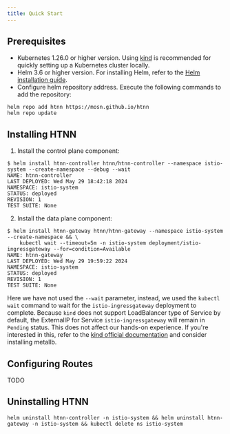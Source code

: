 ```yaml
---
title: Quick Start
---
```


## Prerequisites

* Kubernetes 1.26.0 or higher version. Using [kind](https://kind.sigs.k8s.io/) is recommended for quickly setting up a Kubernetes cluster locally.
* Helm 3.6 or higher version. For installing Helm, refer to the [Helm installation guide](https://helm.sh/docs/intro/install/).
* Configure helm repository address. Execute the following commands to add the repository:

```shell
helm repo add htnn https://mosn.github.io/htnn
helm repo update
```

## Installing HTNN

1. Install the control plane component:

```shell
$ helm install htnn-controller htnn/htnn-controller --namespace istio-system --create-namespace --debug --wait
NAME: htnn-controller
LAST DEPLOYED: Wed May 29 18:42:18 2024
NAMESPACE: istio-system
STATUS: deployed
REVISION: 1
TEST SUITE: None
```

2. Install the data plane component:

```shell
$ helm install htnn-gateway htnn/htnn-gateway --namespace istio-system --create-namespace && \
    kubectl wait --timeout=5m -n istio-system deployment/istio-ingressgateway --for=condition=Available
NAME: htnn-gateway
LAST DEPLOYED: Wed May 29 19:59:22 2024
NAMESPACE: istio-system
STATUS: deployed
REVISION: 1
TEST SUITE: None
```

Here we have not used the `--wait` parameter, instead, we used the `kubectl wait` command to wait for the `istio-ingressgateway` deployment to complete. Because `kind` does not support LoadBalancer type of Service by default, the ExternalIP for Service `istio-ingressgateway` will remain in `Pending` status. This does not affect our hands-on experience. If you're interested in this, refer to the [kind official documentation](https://kind.sigs.k8s.io/docs/user/loadbalancer/) and consider installing metallb.

## Configuring Routes

TODO

## Uninstalling HTNN

```shell
helm uninstall htnn-controller -n istio-system && helm uninstall htnn-gateway -n istio-system && kubectl delete ns istio-system
```
